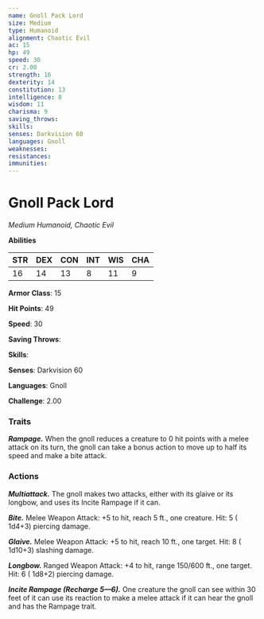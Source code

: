 ```yaml
---
name: Gnoll Pack Lord
size: Medium
type: Humanoid
alignment: Chaotic Evil
ac: 15
hp: 49
speed: 30
cr: 2.00
strength: 16
dexterity: 14
constitution: 13
intelligence: 8
wisdom: 11
charisma: 9
saving_throws: 
skills: 
senses: Darkvision 60
languages: Gnoll
weaknesses:
resistances:
immunities:
---
```


# Gnoll Pack Lord

*Medium Humanoid, Chaotic Evil*

**Abilities**

| STR | DEX | CON | INT | WIS | CHA |
| --- | --- | --- | --- | --- | --- |
| 16 | 14 | 13 | 8 | 11 | 9 |

**Armor Class**: 15

**Hit Points**: 49

**Speed**: 30

**Saving Throws**: 

**Skills**: 

**Senses**: Darkvision 60

**Languages**: Gnoll

**Challenge**: 2.00


### Traits
***Rampage.*** When the gnoll reduces a creature to 0 hit points with a melee attack on its turn, the gnoll can take a bonus action to move up to half its speed and make a bite attack.


### Actions
***Multiattack.*** The gnoll makes two attacks, either with its glaive or its longbow, and uses its Incite Rampage if it can.

***Bite.*** Melee Weapon Attack:  +5 to hit, reach 5 ft., one creature. Hit: 5 ( 1d4+3) piercing damage.

***Glaive.*** Melee Weapon Attack:  +5 to hit, reach 10 ft., one target. Hit: 8 ( 1d10+3) slashing damage.

***Longbow.*** Ranged Weapon Attack:  +4 to hit, range 150/600 ft., one target. Hit: 6 ( 1d8+2) piercing damage.

***Incite Rampage (Recharge 5—6).*** One creature the gnoll can see within 30 feet of it can use its reaction to make a melee attack if it can hear the gnoll and has the Rampage trait.

